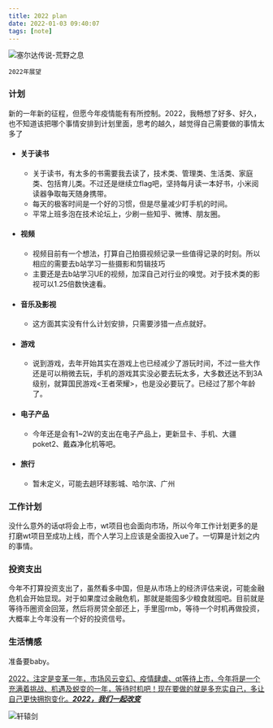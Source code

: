 ```yaml
---
title: 2022 plan
date: 2022-01-03 09:40:07
tags: [note]
---
```

![塞尔达传说-荒野之息](./sed.jpeg)
```  
2022年展望
```
<!-- more -->

### 计划
新的一年新的征程，但愿今年疫情能有有所控制。2022，我畅想了好多、好久，也不知道该把哪个事情安排到计划里面，思考的越久，越觉得自己需要做的事情太多了
- #### 关于读书
    - 关于读书，有太多的书需要我去读了，技术类、管理类、生活类、家庭类、包括育儿类。不过还是继续立flag吧，坚持每月读一本好书，小米阅读器争取每天随身携带。
    - 每天的极客时间是一个好的习惯，但是尽量减少盯手机的时间。
    - 平常上班多泡在技术论坛上，少刷一些知乎、微博、朋友圈。
- #### 视频
    - 视频目前有一个想法，打算自己拍摄视频记录一些值得记录的时刻。所以相应的需要去b站学习一些摄影和剪辑技巧
    - 主要还是去b站学习UE的视频，加深自己对行业的嗅觉。对于技术类的影视可以1.25倍数快速看。
- #### 音乐及影视
    - 这方面其实没有什么计划安排，只需要涉猎一点点就好。
- #### 游戏
    - 说到游戏，去年开始其实在游戏上也已经减少了游玩时间，不过一些大作还是可以稍微去玩，手机的游戏其实没必要去玩太多，大多数还达不到3A级别，就算国民游戏<王者荣耀>，也是没必要玩了。已经过了那个年龄了。
- #### 电子产品
    - 今年还是会有1~2W的支出在电子产品上，更新显卡、手机、大疆poket2、戴森净化机等吧。
- #### 旅行
    - 暂未定义，可能去趟环球影城、哈尔滨、广州

### 工作计划
没什么意外的话qt将会上市，wt项目也会面向市场，所以今年工作计划更多的是打磨wt项目至成功上线，而个人学习上应该是全面投入ue了。一切算是计划之内的事情。

### 投资支出
今年不打算投资支出了，虽然看多中国，但是从市场上的经济评估来说，可能金融危机会开始显现。对于如果度过金融危机，那就是能囤多少粮食就囤吧。目前就是等待币圈资金回笼，然后将房贷全部还上，手里囤rmb，等待一个时机再做投资，大概率上今年没有一个好的投资信号。

### 生活情感
准备要baby。 


<u>2022，注定是变革一年，市场风云变幻、疫情肆虐、qt等待上市，今年将是一个充满着挑战、机遇及蜕变的一年，等待时机吧！现在要做的就是多充实自己，多让自己更快拥抱变化。___2022，我们一起改变___</u>


![轩辕剑](./xyj.jpeg)

